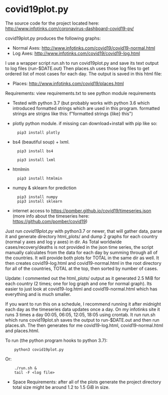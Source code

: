 # covid19plot.py

The source code for the project located here: http://www.infotinks.com/coronavirus-dashboard-covid19-py/

covid19plot.py produces the following graphs:
- Normal Axes: http://www.infotinks.com/covid19/covid19-normal.html
- Log Axes: http://www.infotinks.com/covid19/covid19-log.html

I use a wrapper script run.sh to run covid19plot.py and save its text output to log files (run-$DATE.out)
Then places.sh uses those log files to get ordered list of most cases for each day. The output is saved in this html file:
- Places: http://www.infotinks.com/covid19/places.html

Requirements: view requirements.txt to see python module requirements

* Tested with python 3.7 (but probably works with python 3.6 which introduced formatted strings which are used in this program. formatted strings are strigns like this: f"formatted strings {like} this")

* plotly python module. if missing can download+install with pip like so:

        pip3 install plotly

* bs4 (beautiful soup) + lxml.

        pip3 install bs4

        pip3 install lxml
        
* htmlmin

        pip3 install htmlmin

* numpy & sklearn for prediction 

        pip3 install numpy
        pip3 install sklearn

* internet access to https://pomber.github.io/covid19/timeseries.json (more info about the timeseries here: https://github.com/pomber/covid19)

Just run *covid19plot.py* with python3.7 or newer, that will gather data, parse it and generate directory html_plots/ and dump 2 graphs for each country (normal y axes and log y axes) in dir. As Total worldwide cases/recovery/deaths is not provided in the json time series, the script manually calculates from the data for each day by summing through all of the countries. It will provide both plots for TOTAL in the same dir as well. It then creates covid19-log.html and covid19-normal.html in the root directory for all of the countries, TOTAL at the top, then sorted by number of cases.

Update: I commented out the html_plots/ output as it generated 2.5 MiB for each country (2 times; one for log graph and one for normal graph). Its easier to just look at covid19-log.html and covid19-normal.html which has everything and is much smaller. 

If you want to run this on a schedule, I recommend running it after midnight each day as the timeseries data updates once a day. On my infotinks site it runs 3 times a day 00:05, 06:05, 12:05, 18:05 using crontab. It run run.sh which runs covid19plot.sh saves the output to run-$DATE.out and then run places.sh. The then generates for me covid19-log.html, covid19-normal.html and places.html.

To run (the python program hooks to python 3.7):

        python3 covid19plot.py
Or:

        ./run.sh &
        tail -F <log file>
    
* Space Requirements: after all of the plots generate the project directory total size might be around 1.2 to 1.5 GiB in size.